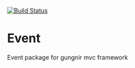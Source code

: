 [![Build Status](https://travis-ci.org/gungnir-mvc/Event.svg?branch=master)](https://travis-ci.org/gungnir-mvc/Event)
# Event
Event package for gungnir mvc framework
